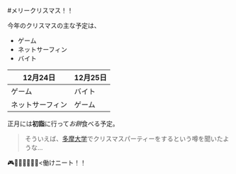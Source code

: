 #メリークリスマス！！

今年のクリスマスの主な予定は、
* ゲーム
* ネットサーフィン
* バイト

12月24日 | 12月25日
--------| --------
ゲーム | バイト
ネットサーフィン | ゲーム
正月には**初詣**に行って*お餅*食べる予定。
>そういえば、[多摩大学](http://www.tama.ac.jp/)でクリスマスパーティーをするという噂を聞いたような...

:video_game::turtle::sweat_drops::collision::gun::santa::anger:<働けニート！！
